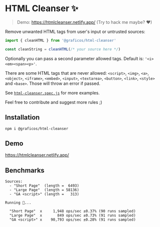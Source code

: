 # HTML Cleanser ✨

> Demo: https://htmlcleanser.netlify.app/ (Try to hack me maybe? ❤)

Remove unwanted HTML tags from user's input or untrusted sources:

```js
import { cleanHTML } from '@graficos/html-cleanser'

const cleanString = cleanHTML(/* your source here */)
```

Optionally you can pass a second parameter allowed tags. Default is: `'<i><em><span><p>'`.

There are some HTML tags that are never allowed: `<script>`, `<img>`, `<a>`, `<object>`, `<iframe>`, `<embed>`, `<input>`, `<textarea>`, `<button>`, `<link>`, `<style>` and `<base>`. Those will throw an error if passed.

See [`html-cleanser.spec.js`](./html-cleanser.spec.js) for more examples.

Feel free to contribute and suggest more rules ;)

## Installation

```
npm i @graficos/html-cleanser
```

## Demo

https://htmlcleanser.netlify.app/

## Benchmarks

```
Sources:
  - "Short Page"  (length =  6493)
  - "Large Page"  (length = 58136)
  - "GA <script>" (length =   313)

Running 🐇...

  "Short Page"  x     1,948 ops/sec ±0.37% (90 runs sampled)
  "Large Page"  x       849 ops/sec ±0.73% (91 runs sampled)
  "GA <script>" x    90,793 ops/sec ±0.28% (91 runs sampled)
```
